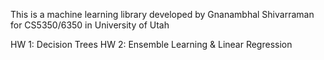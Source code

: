 This is a machine learning library developed by Gnanambhal Shivarraman for
CS5350/6350 in University of Utah

HW 1: Decision Trees
HW 2: Ensemble Learning & Linear Regression
